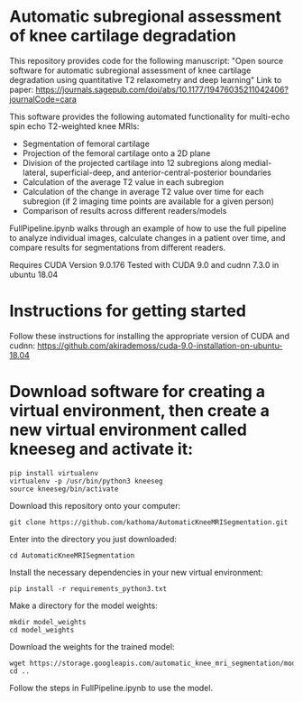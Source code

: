 # Automatic subregional assessment of knee cartilage degradation

This repository provides code for the following manuscript:
"Open source software for automatic subregional assessment of knee cartilage degradation using quantitative T2 relaxometry and deep learning"
Link to paper: https://journals.sagepub.com/doi/abs/10.1177/19476035211042406?journalCode=cara

This software provides the following automated functionality for multi-echo spin echo T2-weighted knee MRIs:
- Segmentation of femoral cartilage
- Projection of the femoral cartilage onto a 2D plane
- Division of the projected cartilage into 12 subregions along medial-lateral, superficial-deep, and anterior-central-posterior boundaries
- Calculation of the average T2 value in each subregion
- Calculation of the change in average T2 value over time for each subregion (if 2 imaging time points are available for a given person)
- Comparison of results across different readers/models

FullPipeline.ipynb walks through an example of how to use the full pipeline to analyze individual images, calculate changes in a patient over time, and compare results for segmentations from different readers. 

Requires CUDA Version 9.0.176
Tested with CUDA 9.0 and cudnn 7.3.0 in ubuntu 18.04 

# Instructions for getting started
Follow these instructions for installing the appropriate version of CUDA and cudnn: https://github.com/akirademoss/cuda-9.0-installation-on-ubuntu-18.04

# Download software for creating a virtual environment, then create a new virtual environment called kneeseg and activate it:
```
pip install virtualenv
virtualenv -p /usr/bin/python3 kneeseg
source kneeseg/bin/activate
```
Download this repository onto your computer:
```
git clone https://github.com/kathoma/AutomaticKneeMRISegmentation.git
```
Enter into the directory you just downloaded:
```
cd AutomaticKneeMRISegmentation
```
Install the necessary dependencies in your new virtual environment:
```
pip install -r requirements_python3.txt
```
Make a directory for the model weights:
```
mkdir model_weights
cd model_weights
```
Download the weights for the trained model:
```
wget https://storage.googleapis.com/automatic_knee_mri_segmentation/model_weights_quartileNormalization_echoAug.h5
cd ..
```
Follow the steps in FullPipeline.ipynb to use the model. 


